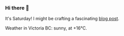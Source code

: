 ### Hi there :wave:

It's Saturday! I might be crafting a fascinating [blog post](https://benjaminwuethrich.dev).

Weather in Victoria BC: sunny, at +16°C.
